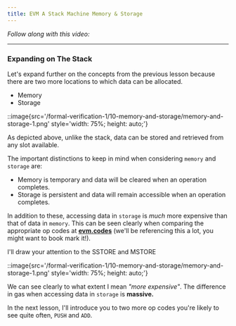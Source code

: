 ```yaml
---
title: EVM A Stack Machine Memory & Storage
---
```


_Follow along with this video:_

---

### Expanding on The Stack

Let's expand further on the concepts from the previous lesson because there are two more locations to which data can be allocated.

- Memory
- Storage

::image{src='/formal-verification-1/10-memory-and-storage/memory-and-storage-1.png' style='width: 75%; height: auto;'}

As depicted above, unlike the stack, data can be stored and retrieved from any slot available.

The important distinctions to keep in mind when considering `memory` and `storage` are:

- Memory is temporary and data will be cleared when an operation completes.
- Storage is persistent and data will remain accessible when an operation completes.

In addition to these, accessing data in `storage` is _much_ more expensive than that of data in `memory`. This can be seen clearly when comparing the appropriate op codes at [**evm.codes**](https://www.evm.codes/?fork=shanghai) (we'll be referencing this a lot, you might want to book mark it!).

I'll draw your attention to the SSTORE and MSTORE

::image{src='/formal-verification-1/10-memory-and-storage/memory-and-storage-1.png' style='width: 75%; height: auto;'}

We can see clearly to what extent I mean _"more expensive"_. The difference in gas when accessing data in `storage` is **massive.**

In the next lesson, I'll introduce you to two more op codes you're likely to see quite often, `PUSH` and `ADD`.
